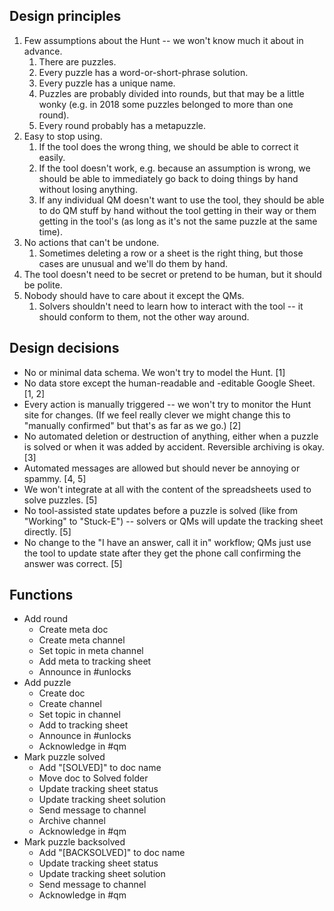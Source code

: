## Design principles

1. Few assumptions about the Hunt -- we won't know much it about in advance.
   1. There are puzzles.
   1. Every puzzle has a word-or-short-phrase solution.
   1. Every puzzle has a unique name.
   1. Puzzles are probably divided into rounds, but that may be a little wonky
      (e.g. in 2018 some puzzles belonged to more than one round).
   1. Every round probably has a metapuzzle.
1. Easy to stop using.
   1. If the tool does the wrong thing, we should be able to correct it easily.
   1. If the tool doesn't work, e.g. because an assumption is wrong, we should
      be able to immediately go back to doing things by hand without losing
      anything.
   1. If any individual QM doesn't want to use the tool, they should be able to
      do QM stuff by hand without the tool getting in their way or them getting
      in the tool's (as long as it's not the same puzzle at the same time).
1. No actions that can't be undone.
   1. Sometimes deleting a row or a sheet is the right thing, but those cases
      are unusual and we'll do them by hand.
1. The tool doesn't need to be secret or pretend to be human, but it should be
   polite.
1. Nobody should have to care about it except the QMs.
   1. Solvers shouldn't need to learn how to interact with the tool -- it
      should conform to them, not the other way around.


## Design decisions

* No or minimal data schema. We won't try to model the Hunt. [1]
* No data store except the human-readable and -editable Google Sheet. [1, 2]
* Every action is manually triggered -- we won't try to monitor the Hunt site
  for changes. (If we feel really clever we might change this to "manually
  confirmed" but that's as far as we go.) [2]
* No automated deletion or destruction of anything, either when a puzzle is
  solved or when it was added by accident. Reversible archiving is okay. [3]
* Automated messages are allowed but should never be annoying or spammy. [4, 5]
* We won't integrate at all with the content of the spreadsheets used to solve
  puzzles. [5]
* No tool-assisted state updates before a puzzle is solved (like from "Working"
  to "Stuck-E") -- solvers or QMs will update the tracking sheet directly. [5]
* No change to the "I have an answer, call it in" workflow; QMs just use the
  tool to update state after they get the phone call confirming the answer was
  correct. [5]


## Functions

* Add round
  * Create meta doc
  * Create meta channel
  * Set topic in meta channel
  * Add meta to tracking sheet
  * Announce in #unlocks
* Add puzzle
  * Create doc
  * Create channel
  * Set topic in channel
  * Add to tracking sheet
  * Announce in #unlocks
  * Acknowledge in #qm
* Mark puzzle solved
  * Add "[SOLVED]" to doc name
  * Move doc to Solved folder
  * Update tracking sheet status
  * Update tracking sheet solution
  * Send message to channel
  * Archive channel
  * Acknowledge in #qm
* Mark puzzle backsolved
  * Add "[BACKSOLVED]" to doc name
  * Update tracking sheet status
  * Update tracking sheet solution
  * Send message to channel
  * Acknowledge in #qm
